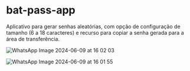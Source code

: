 # bat-pass-app
Aplicativo para gerar senhas aleatórias, com opção de configuração de tamanho (6 a 18 caracteres) e recurso para copiar a senha gerada para a área de transferência.

![WhatsApp Image 2024-06-09 at 16 02 03](https://github.com/GuilhermeVasconcellos/bat-pass-app/assets/43115561/13d88917-12bc-4d9c-b437-eb82aed226a2)

![WhatsApp Image 2024-06-09 at 16 01 55](https://github.com/GuilhermeVasconcellos/bat-pass-app/assets/43115561/b389dbeb-7d69-4b89-ae44-cd78f5652fb0)
